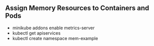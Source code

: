 ## Assign Memory Resources to Containers and Pods

- minikube addons enable metrics-server
- kubectl get apiservices
- kubectl create namespace mem-example

